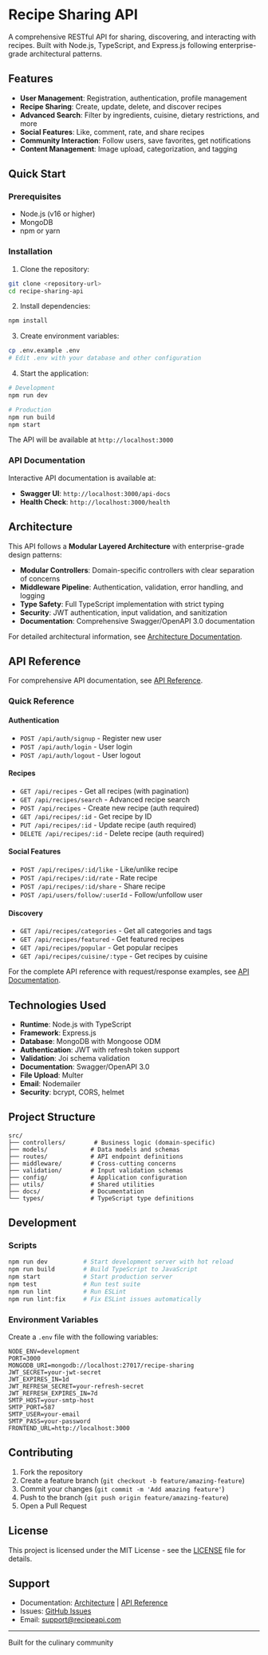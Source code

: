 # Recipe Sharing API

A comprehensive RESTful API for sharing, discovering, and interacting with recipes. Built with Node.js, TypeScript, and Express.js following enterprise-grade architectural patterns.

## Features

- **User Management**: Registration, authentication, profile management
- **Recipe Sharing**: Create, update, delete, and discover recipes
- **Advanced Search**: Filter by ingredients, cuisine, dietary restrictions, and more
- **Social Features**: Like, comment, rate, and share recipes
- **Community Interaction**: Follow users, save favorites, get notifications
- **Content Management**: Image upload, categorization, and tagging

## Quick Start

### Prerequisites
- Node.js (v16 or higher)
- MongoDB
- npm or yarn

### Installation

1. Clone the repository:
```bash
git clone <repository-url>
cd recipe-sharing-api
```

2. Install dependencies:
```bash
npm install
```

3. Create environment variables:
```bash
cp .env.example .env
# Edit .env with your database and other configuration
```

4. Start the application:
```bash
# Development
npm run dev

# Production
npm run build
npm start
```

The API will be available at `http://localhost:3000`

### API Documentation

Interactive API documentation is available at:
- **Swagger UI**: `http://localhost:3000/api-docs`
- **Health Check**: `http://localhost:3000/health`

## Architecture

This API follows a **Modular Layered Architecture** with enterprise-grade design patterns:

- **Modular Controllers**: Domain-specific controllers with clear separation of concerns
- **Middleware Pipeline**: Authentication, validation, error handling, and logging
- **Type Safety**: Full TypeScript implementation with strict typing
- **Security**: JWT authentication, input validation, and sanitization
- **Documentation**: Comprehensive Swagger/OpenAPI 3.0 documentation

For detailed architectural information, see [Architecture Documentation](src/docs/ARCHITECTURE.md).

## API Reference

For comprehensive API documentation, see [API Reference](src/docs/API.md).

### Quick Reference

#### Authentication
- `POST /api/auth/signup` - Register new user
- `POST /api/auth/login` - User login
- `POST /api/auth/logout` - User logout

#### Recipes
- `GET /api/recipes` - Get all recipes (with pagination)
- `GET /api/recipes/search` - Advanced recipe search
- `POST /api/recipes` - Create new recipe (auth required)
- `GET /api/recipes/:id` - Get recipe by ID
- `PUT /api/recipes/:id` - Update recipe (auth required)
- `DELETE /api/recipes/:id` - Delete recipe (auth required)

#### Social Features
- `POST /api/recipes/:id/like` - Like/unlike recipe
- `POST /api/recipes/:id/rate` - Rate recipe
- `POST /api/recipes/:id/share` - Share recipe
- `POST /api/users/follow/:userId` - Follow/unfollow user

#### Discovery
- `GET /api/recipes/categories` - Get all categories and tags
- `GET /api/recipes/featured` - Get featured recipes
- `GET /api/recipes/popular` - Get popular recipes
- `GET /api/recipes/cuisine/:type` - Get recipes by cuisine

For the complete API reference with request/response examples, see [API Documentation](src/docs/API.md).

## Technologies Used

- **Runtime**: Node.js with TypeScript
- **Framework**: Express.js
- **Database**: MongoDB with Mongoose ODM
- **Authentication**: JWT with refresh token support
- **Validation**: Joi schema validation
- **Documentation**: Swagger/OpenAPI 3.0
- **File Upload**: Multer
- **Email**: Nodemailer
- **Security**: bcrypt, CORS, helmet

## Project Structure

```
src/
├── controllers/        # Business logic (domain-specific)
├── models/            # Data models and schemas
├── routes/            # API endpoint definitions
├── middleware/        # Cross-cutting concerns
├── validation/        # Input validation schemas
├── config/            # Application configuration
├── utils/             # Shared utilities
├── docs/              # Documentation
└── types/             # TypeScript type definitions
```

## Development

### Scripts

```bash
npm run dev          # Start development server with hot reload
npm run build        # Build TypeScript to JavaScript
npm start            # Start production server
npm test             # Run test suite
npm run lint         # Run ESLint
npm run lint:fix     # Fix ESLint issues automatically
```

### Environment Variables

Create a `.env` file with the following variables:

```
NODE_ENV=development
PORT=3000
MONGODB_URI=mongodb://localhost:27017/recipe-sharing
JWT_SECRET=your-jwt-secret
JWT_EXPIRES_IN=1d
JWT_REFRESH_SECRET=your-refresh-secret
JWT_REFRESH_EXPIRES_IN=7d
SMTP_HOST=your-smtp-host
SMTP_PORT=587
SMTP_USER=your-email
SMTP_PASS=your-password
FRONTEND_URL=http://localhost:3000
```

## Contributing

1. Fork the repository
2. Create a feature branch (`git checkout -b feature/amazing-feature`)
3. Commit your changes (`git commit -m 'Add amazing feature'`)
4. Push to the branch (`git push origin feature/amazing-feature`)
5. Open a Pull Request

## License

This project is licensed under the MIT License - see the [LICENSE](LICENSE) file for details.

## Support

- Documentation: [Architecture](src/docs/ARCHITECTURE.md) | [API Reference](src/docs/API.md)
- Issues: [GitHub Issues](https://github.com/your-repo/recipe-sharing-api/issues)
- Email: support@recipeapi.com

---

Built for the culinary community
